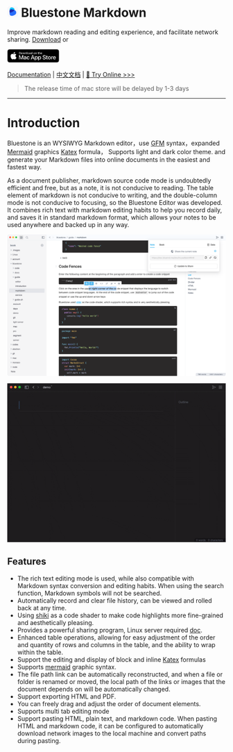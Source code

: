 <h1><img src="resources/icon.png" width="25"/> Bluestone Markdown</h1>

Improve markdown reading and editing experience, and facilitate network sharing. [Download](https://github.com/1943time/bluestone/releases/latest) or

<a href="https://apps.apple.com/us/app/bluestone-markdown/id6451391474"><img src="docs/assets/mac-store.svg" style="width:120px"/><a>

[Documentation](https://doc.bluemd.me/book/docs/introduction) | [中文文档](https://doc.bluemd.me/book/zh-docs/introduction) | [👻 Try Online >>>](https://online.bluemd.me/editor)

> The release time of mac store will be delayed by 1-3 days

***

# Introduction
Bluestone is an WYSIWYG Markdown editor，use [GFM](https://github.github.com/gfm/) syntax，expanded [Mermaid](https://mermaid.js.org/) graphics [Katex](https://katex.org/) formula，
Supports light and dark color theme. and generate your Markdown files into online documents in the easiest and fastest way.

As a document publisher, markdown source code mode is undoubtedly efficient and free,
but as a note, it is not conducive to reading.
The table element of markdown is not conducive to writing,
and the double-column mode is not conducive to focusing,
so the Bluestone Editor was developed. It combines rich text with markdown editing habits to help you record daily,
and saves it in standard markdown format, which allows your notes to be used anywhere and backed up in any way.

![](./docs/assets/d1.png)

![](./docs/assets/syntax.gif)

## Features
- The rich text editing mode is used, while also compatible with Markdown syntax conversion and editing habits. When using the search function, Markdown symbols will not be searched.
- Automatically record and clear file history, can be viewed and rolled back at any time.
- Using [shiki](https://github.com/shikijs/shiki) as a code shader to make code highlights more fine-grained and aesthetically pleasing.
- Provides a powerful sharing program, Linux server required [doc](https://doc.bluemd.me/book/docs/service).
- Enhanced table operations, allowing for easy adjustment of the order and quantity of rows and columns in the table, and the ability to wrap within the table.
- Support the editing and display of block and inline [Katex](https://katex.org/) formulas
- Supports [mermaid](https://mermaid.js.org/) graphic syntax.
- The file path link can be automatically reconstructed, and when a file or folder is renamed or moved, the local path of the links or images that the document depends on will be automatically changed.
- Support exporting HTML and PDF.
- You can freely drag and adjust the order of document elements.
- Supports multi tab editing mode
- Support pasting HTML, plain text, and markdown code. When pasting HTML and markdown code, it can be configured to automatically download network images to the local machine and convert paths during pasting.
